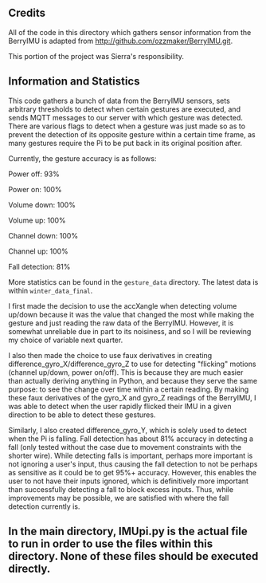 ## Credits

All of the code in this directory which gathers sensor information from the BerryIMU is adapted from http://github.com/ozzmaker/BerryIMU.git.

This portion of the project was Sierra's responsibility.

## Information and Statistics

This code gathers a bunch of data from the BerryIMU sensors, sets arbitrary thresholds to detect when certain gestures are executed, and sends MQTT messages to our server with which gesture was detected. There are various flags to detect when a gesture was just made so as to prevent the detection of its opposite gesture within a certain time frame, as many gestures require the Pi to be put back in its original position after. 

Currently, the gesture accuracy is as follows:

Power off: 93%

Power on: 100%

Volume down: 100%

Volume up: 100%

Channel down: 100%

Channel up: 100%

Fall detection: 81%

More statistics can be found in the `gesture_data` directory. The latest data is within `winter_data_final`.

I first made the decision to use the accXangle when detecting volume up/down because it was the value that changed the most while making the gesture and just reading the raw data of the BerryIMU. However, it is somewhat unreliable due in part to its noisiness, and so I will be reviewing my choice of variable next quarter.

I also then made the choice to use faux derivatives in creating difference_gyro_X/difference_gyro_Z to use for detecting "flicking" motions (channel up/down, power on/off). This is because they are much easier than actually deriving anything in Python, and because they serve the same purpose: to see the change over time within a certain reading. By making these faux derivatives of the gyro_X and gyro_Z readings of the BerryIMU, I was able to detect when the user rapidly flicked their IMU in a given direction to be able to detect these gestures.

Similarly, I also created difference_gyro_Y, which is solely used to detect when the Pi is falling. Fall detection has about 81% accuracy in detecting a fall (only tested without the case due to movement constraints with the shorter wire). While detecting falls is important, perhaps more important is not ignoring a user's input, thus causing the fall detection to not be perhaps as sensitive as it could be to get 95%+ accuracy. However, this enables the user to not have their inputs ignored, which is definitively more important than successfully detecting a fall to block excess inputs. Thus, while improvements may be possible, we are satisfied with where the fall detection currently is.

## In the main directory, IMUpi.py is the actual file to run in order to use the files within this directory. None of these files should be executed directly.


